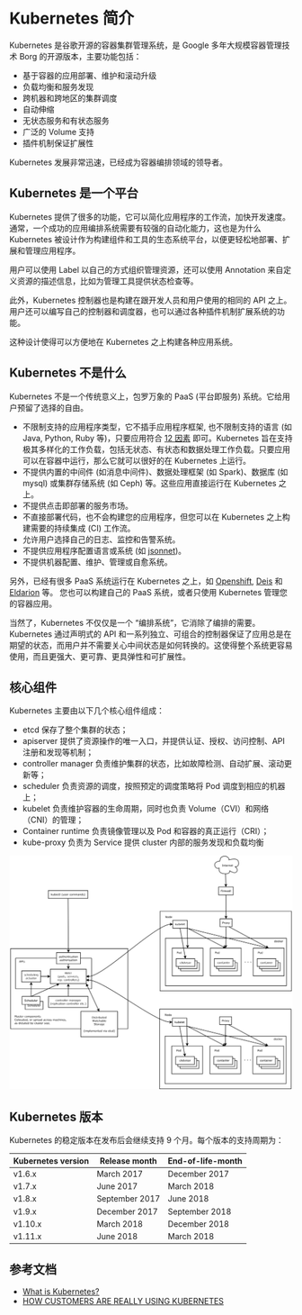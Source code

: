 # Kubernetes 简介

Kubernetes 是谷歌开源的容器集群管理系统，是 Google 多年大规模容器管理技术 Borg 的开源版本，主要功能包括：

- 基于容器的应用部署、维护和滚动升级
- 负载均衡和服务发现
- 跨机器和跨地区的集群调度
- 自动伸缩
- 无状态服务和有状态服务
- 广泛的 Volume 支持
- 插件机制保证扩展性

Kubernetes 发展非常迅速，已经成为容器编排领域的领导者。

## Kubernetes 是一个平台

Kubernetes 提供了很多的功能，它可以简化应用程序的工作流，加快开发速度。通常，一个成功的应用编排系统需要有较强的自动化能力，这也是为什么 Kubernetes 被设计作为构建组件和工具的生态系统平台，以便更轻松地部署、扩展和管理应用程序。

用户可以使用 Label 以自己的方式组织管理资源，还可以使用 Annotation 来自定义资源的描述信息，比如为管理工具提供状态检查等。

此外，Kubernetes 控制器也是构建在跟开发人员和用户使用的相同的 API 之上。用户还可以编写自己的控制器和调度器，也可以通过各种插件机制扩展系统的功能。

这种设计使得可以方便地在 Kubernetes 之上构建各种应用系统。

## Kubernetes 不是什么

Kubernetes 不是一个传统意义上，包罗万象的 PaaS (平台即服务) 系统。它给用户预留了选择的自由。

- 不限制支持的应用程序类型，它不插手应用程序框架, 也不限制支持的语言 (如 Java, Python, Ruby 等)，只要应用符合 [12 因素](http://12factor.net/) 即可。Kubernetes 旨在支持极其多样化的工作负载，包括无状态、有状态和数据处理工作负载。只要应用可以在容器中运行，那么它就可以很好的在 Kubernetes 上运行。
- 不提供内置的中间件 (如消息中间件)、数据处理框架 (如 Spark)、数据库 (如 mysql) 或集群存储系统 (如 Ceph) 等。这些应用直接运行在 Kubernetes 之上。
- 不提供点击即部署的服务市场。
- 不直接部署代码，也不会构建您的应用程序，但您可以在 Kubernetes 之上构建需要的持续集成 (CI) 工作流。
- 允许用户选择自己的日志、监控和告警系统。
- 不提供应用程序配置语言或系统 (如 [jsonnet](https://github.com/google/jsonnet))。
- 不提供机器配置、维护、管理或自愈系统。

另外，已经有很多 PaaS 系统运行在 Kubernetes 之上，如 [Openshift](https://github.com/openshift/origin), [Deis](http://deis.io/) 和 [Eldarion](http://eldarion.cloud/) 等。 您也可以构建自己的 PaaS 系统，或者只使用 Kubernetes 管理您的容器应用。

当然了，Kubernetes 不仅仅是一个 “编排系统”，它消除了编排的需要。Kubernetes 通过声明式的 API 和一系列独立、可组合的控制器保证了应用总是在期望的状态，而用户并不需要关心中间状态是如何转换的。这使得整个系统更容易使用，而且更强大、更可靠、更具弹性和可扩展性。

## 核心组件

Kubernetes 主要由以下几个核心组件组成：

- etcd 保存了整个集群的状态；
- apiserver 提供了资源操作的唯一入口，并提供认证、授权、访问控制、API 注册和发现等机制；
- controller manager 负责维护集群的状态，比如故障检测、自动扩展、滚动更新等；
- scheduler 负责资源的调度，按照预定的调度策略将 Pod 调度到相应的机器上；
- kubelet 负责维护容器的生命周期，同时也负责 Volume（CVI）和网络（CNI）的管理；
- Container runtime 负责镜像管理以及 Pod 和容器的真正运行（CRI）；
- kube-proxy 负责为 Service 提供 cluster 内部的服务发现和负载均衡

![](architecture.png)

## Kubernetes 版本

Kubernetes 的稳定版本在发布后会继续支持 9 个月。每个版本的支持周期为：

| Kubernetes version | Release month  | End-of-life-month |
|--------------------|----------------|-------------------|
| v1.6.x             | March 2017     | December 2017     |
| v1.7.x             | June 2017      | March 2018        |
| v1.8.x             | September 2017 | June 2018         |
| v1.9.x             | December 2017  | September 2018    |
| v1.10.x            | March 2018     | December 2018     |
| v1.11.x            | June 2018      | March 2018        |

## 参考文档

- [What is Kubernetes?](https://kubernetes.io/docs/concepts/overview/what-is-kubernetes/)
- [HOW CUSTOMERS ARE REALLY USING KUBERNETES](https://apprenda.com/blog/customers-really-using-kubernetes/)

